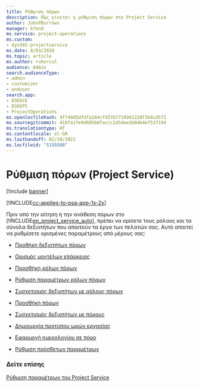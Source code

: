 ```yaml
---
title: Ρύθμιση πόρων
description: Πώς γίνεται η ρύθμιση πόρων στο Project Service
author: JohnPBurrows
manager: kfend
ms.service: project-operations
ms.custom:
- dyn365-projectservice
ms.date: 8/03/2018
ms.topic: article
ms.author: ruhercul
audience: Admin
search.audienceType:
- admin
- customizer
- enduser
search.app:
- D365CE
- D365PS
- ProjectOperations
ms.openlocfilehash: 4ff49d5dfdfa184cf437677109d1228f3b4cd571
ms.sourcegitcommit: 418fa1fe9d605b8faccc2d5dee1b04b4e753f194
ms.translationtype: HT
ms.contentlocale: el-GR
ms.lasthandoff: 02/10/2021
ms.locfileid: "5150308"
---
```

# <a name="set-up-resources-project-service"></a>Ρύθμιση πόρων (Project Service)

[!include [banner](../includes/psa-now-project-operations.md)]

[!INCLUDE[cc-applies-to-psa-app-1x-2x](../includes/cc-applies-to-psa-app-1x-2x.md)]

Πριν από την αίτηση ή την ανάθεση πόρων στο [!INCLUDE[pn_project_service_auto](../includes/pn-project-service-auto.md)], πρέπει να ορίσετε τους ρόλους και τα σύνολα δεξιοτήτων που απαιτούν τα έργα των πελατών σας. Αυτό απαιτεί να ρυθμίσετε ορισμένες παραμέτρους από μέρους σας:  
  
-   [Προθήκη δεξιοτήτων πόρων](../psa/add-resource-skills.md)  
  
-   [Ορισμός μοντέλων επάρκειας](../psa/set-up-proficiency-models.md)  
  
-   [Προσθήκη ρόλων πόρων](../psa/add-resource-roles.md)  
  
-   [Ρύθμιση παραμέτρων ρόλων πόρων](../psa/configure-resource-roles.md)  
  
-   [Συσχετισμός δεξιοτήτων με ρόλους πόρων](../psa/associate-skills-with-resource-roles.md)  
  
-   [Προσθήκη πόρων](../psa/add-resources.md)  
  
-   [Συσχετισμός δεξιοτήτων με πόρους](../psa/associate-skills-with-resources.md)  
  
-   [Δημιουργία προτύπου ωρών εργασίας](../psa/create-work-hours-template.md)  
  
-   [Εφαρμογή ημερολογίου σε πόρο](../psa/apply-calendar-resource.md)  
  
-   [Ρύθμιση πρόσθετων παραμέτρων](../psa/configure-additional-parameters-settings.md)  
  
### <a name="see-also"></a>Δείτε επίσης  
 [Ρύθμιση παραμέτρων του Project Service](../psa/configure.md)
